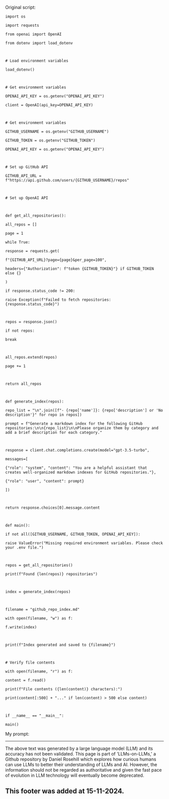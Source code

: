 Original script:

```
import os

import requests

from openai import OpenAI

from dotenv import load_dotenv

  

# Load environment variables

load_dotenv()

  

# Get environment variables

OPENAI_API_KEY = os.getenv("OPENAI_API_KEY")

client = OpenAI(api_key=OPENAI_API_KEY)

  

# Get environment variables

GITHUB_USERNAME = os.getenv("GITHUB_USERNAME")

GITHUB_TOKEN = os.getenv("GITHUB_TOKEN")

OPENAI_API_KEY = os.getenv("OPENAI_API_KEY")

  

# Set up GitHub API

GITHUB_API_URL = f"https://api.github.com/users/{GITHUB_USERNAME}/repos"

  

# Set up OpenAI API

  

def get_all_repositories():

all_repos = []

page = 1

while True:

response = requests.get(

f"{GITHUB_API_URL}?page={page}&per_page=100",

headers={"Authorization": f"token {GITHUB_TOKEN}"} if GITHUB_TOKEN else {}

)

if response.status_code != 200:

raise Exception(f"Failed to fetch repositories: {response.status_code}")

  

repos = response.json()

if not repos:

break

  

all_repos.extend(repos)

page += 1

  

return all_repos

  

def generate_index(repos):

repo_list = "\n".join([f"- {repo['name']}: {repo['description'] or 'No description'}" for repo in repos])

prompt = f"Generate a markdown index for the following GitHub repositories:\n\n{repo_list}\n\nPlease organize them by category and add a brief description for each category."

  

response = client.chat.completions.create(model="gpt-3.5-turbo",

messages=[

{"role": "system", "content": "You are a helpful assistant that creates well-organized markdown indexes for GitHub repositories."},

{"role": "user", "content": prompt}

])

  

return response.choices[0].message.content

  

def main():

if not all([GITHUB_USERNAME, GITHUB_TOKEN, OPENAI_API_KEY]):

raise ValueError("Missing required environment variables. Please check your .env file.")

  

repos = get_all_repositories()

print(f"Found {len(repos)} repositories")

  

index = generate_index(repos)

  

filename = "github_repo_index.md"

with open(filename, "w") as f:

f.write(index)

  

print(f"Index generated and saved to {filename}")

  

# Verify file contents

with open(filename, "r") as f:

content = f.read()

print(f"File contents ({len(content)} characters):")

print(content[:500] + "..." if len(content) > 500 else content)

  

if __name__ == "__main__":

main()
```

My prompt:

---

The above text was generated by a large language model (LLM) and its accuracy has not been validated. This page is part of 'LLMs-on-LLMs,' a Github repository by Daniel Rosehill which explores how curious humans can use LLMs to better their understanding of LLMs and AI. However, the information should not be regarded as authoritative and given the fast pace of evolution in LLM technology will eventually become deprecated. 

This footer was added at 15-11-2024.
---